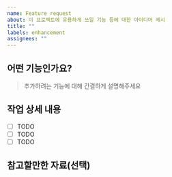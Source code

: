 ```yaml
---
name: Feature request
about: 이 프로젝트에 유용하게 쓰일 기능 등에 대한 아이디어 제시
title: ""
labels: enhancement
assignees: ""
---
```


## 어떤 기능인가요?

> 추가하려는 기능에 대해 간결하게 설명해주세요

## 작업 상세 내용

- [ ] TODO
- [ ] TODO
- [ ] TODO

## 참고할만한 자료(선택)

